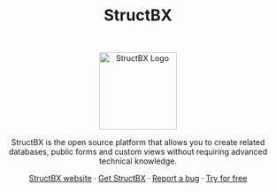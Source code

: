 <h1 align="center">StructBX</h1><br>

<p align="center">
  <a href="https://structbx.github.io/">
    <img src="https://avatars.githubusercontent.com/u/176061266?s=200&v=4" alt="StructBX Logo" height="140">
  </a>
</p>

<p align="center">
  StructBX is the open source platform that allows you to create related databases, public forms and custom views without requiring advanced technical knowledge.
</p>

<p align="center">
  <a href="https://structbx.com/">StructBX website</a>
  ·
  <a href="https://github.com/structbx/structbx/releases">Get StructBX</a>
  ·
  <a href="https://github.com/structbx/structbx/issues/new/choose">Report a bug</a>
  ·
  <a href="https://cloud.structbx.com">Try for free</a>
</p>
